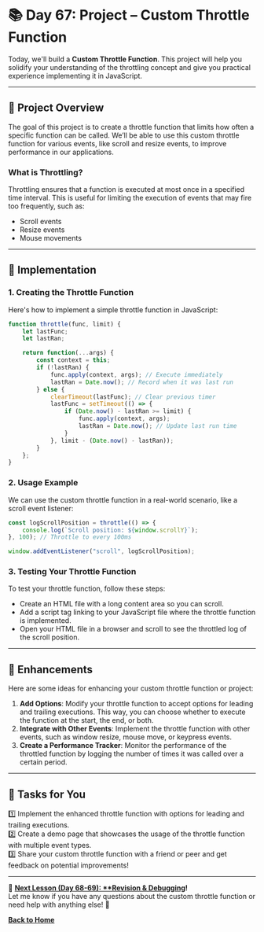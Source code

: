 # **📚 Day 67: Project – Custom Throttle Function**  

Today, we'll build a **Custom Throttle Function**. This project will help you solidify your understanding of the throttling concept and give you practical experience implementing it in JavaScript.

---

## **🔹 Project Overview**  

The goal of this project is to create a throttle function that limits how often a specific function can be called. We’ll be able to use this custom throttle function for various events, like scroll and resize events, to improve performance in our applications.

### **What is Throttling?**  
Throttling ensures that a function is executed at most once in a specified time interval. This is useful for limiting the execution of events that may fire too frequently, such as:
- Scroll events
- Resize events
- Mouse movements

---

## **🔹 Implementation**  

### **1. Creating the Throttle Function**  
Here's how to implement a simple throttle function in JavaScript:

```js
function throttle(func, limit) {
    let lastFunc;
    let lastRan;

    return function(...args) {
        const context = this;
        if (!lastRan) {
            func.apply(context, args); // Execute immediately
            lastRan = Date.now(); // Record when it was last run
        } else {
            clearTimeout(lastFunc); // Clear previous timer
            lastFunc = setTimeout(() => {
                if (Date.now() - lastRan >= limit) {
                    func.apply(context, args);
                    lastRan = Date.now(); // Update last run time
                }
            }, limit - (Date.now() - lastRan));
        }
    };
}
```

### **2. Usage Example**  
We can use the custom throttle function in a real-world scenario, like a scroll event listener:

```js
const logScrollPosition = throttle(() => {
    console.log(`Scroll position: ${window.scrollY}`);
}, 100); // Throttle to every 100ms

window.addEventListener("scroll", logScrollPosition);
```

### **3. Testing Your Throttle Function**  
To test your throttle function, follow these steps:
- Create an HTML file with a long content area so you can scroll.
- Add a script tag linking to your JavaScript file where the throttle function is implemented.
- Open your HTML file in a browser and scroll to see the throttled log of the scroll position.

---

## **🔹 Enhancements**  
Here are some ideas for enhancing your custom throttle function or project:
1. **Add Options**: Modify your throttle function to accept options for leading and trailing executions. This way, you can choose whether to execute the function at the start, the end, or both.
2. **Integrate with Other Events**: Implement the throttle function with other events, such as window resize, mouse move, or keypress events.
3. **Create a Performance Tracker**: Monitor the performance of the throttled function by logging the number of times it was called over a certain period.

---

## **📝 Tasks for You**  
1️⃣ Implement the enhanced throttle function with options for leading and trailing executions.  
2️⃣ Create a demo page that showcases the usage of the throttle function with multiple event types.  
3️⃣ Share your custom throttle function with a friend or peer and get feedback on potential improvements!

---

🎯 **[Next Lesson (Day 68-69): **Revision & Debugging](../day_68-69/README.md)!**  
Let me know if you have any questions about the custom throttle function or need help with anything else! 🚀

[**Back to Home**](../../../)